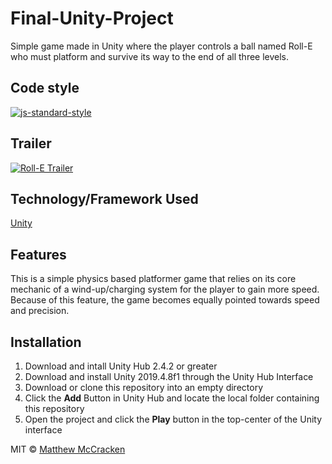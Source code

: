 # Final-Unity-Project
Simple game made in Unity where the player controls a ball named Roll-E who must platform and survive its way to the end of all three levels.

## Code style
[![js-standard-style](https://img.shields.io/badge/code%20style-standard-brightgreen.svg?style=flat)](https://github.com/feross/standard)
 
## Trailer
[![Roll-E Trailer](https://img.youtube.com/vi/RccVCv9X42E/0.jpg)](https://www.youtube.com/watch?v=RccVCv9X42E)

## Technology/Framework Used
[Unity](https://unity.com/)

## Features
This is a simple physics based platformer game that relies on its core mechanic of a wind-up/charging system for the player to gain more speed. Because of this feature, the game becomes equally pointed towards speed and precision.

## Installation
1. Download and intall Unity Hub 2.4.2 or greater
2. Download and install Unity 2019.4.8f1 through the Unity Hub Interface
3. Download or clone this repository into an empty directory
4. Click the **Add** Button in Unity Hub and locate the local folder containing this repository
5. Open the project and click the **Play** button in the top-center of the Unity interface

MIT © [Matthew McCracken](https://github.com/mdm16c)
